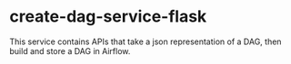 # create-dag-service-flask
This service contains APIs that take a json representation of a DAG, then build and store a DAG in Airflow.
